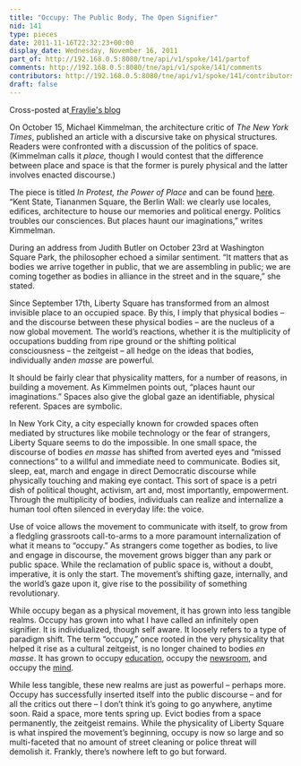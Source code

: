 ```yaml
---
title: "Occupy: The Public Body, The Open Signifier"
nid: 141
type: pieces
date: 2011-11-16T22:32:23+00:00
display_date: Wednesday, November 16, 2011
part_of: http://192.168.0.5:8080/tne/api/v1/spoke/141/partof
comments: http://192.168.0.5:8080/tne/api/v1/spoke/141/comments
contributors: http://192.168.0.5:8080/tne/api/v1/spoke/141/contributors
draft: false
---
```


 Cross-posted at[ Fraylie's blog](http://mediacommons.futureofthebook.org/content/occupy-public-body-open-signifier)

 On October 15, Michael Kimmelman, the architecture critic of *The New York Times*, published an article with a discursive take on physical structures. Readers were confronted with a discussion of the politics of space. (Kimmelman calls it *place,* though I would contest that the difference between place and space is that the former is purely physical and the latter involves enacted discourse.)

 The piece is titled *In Protest, the Power of Place* and can be found [here](http://www.nytimes.com/2011/10/16/sunday-review/wall-street-protest-shows-power-of-place.html?_r=1&ref=nyregion). “Kent State, Tiananmen Square, the Berlin Wall: we clearly use locales, edifices, architecture to house our memories and political energy. Politics troubles our consciences. But places haunt our imaginations,” writes Kimmelman.

 During an address from Judith Butler on October 23rd at Washington Square Park, the philosopher echoed a similar sentiment. “It matters that as bodies we arrive together in public, that we are assembling in public; we are coming together as bodies in alliance in the street and in the square,” she stated.

 Since September 17th, Liberty Square has transformed from an almost invisible place to an occupied space. By this, I imply that physical bodies – and the discourse between these physical bodies – are the nucleus of a now global movement. The world’s reactions, whether it is the multiplicity of occupations budding from ripe ground or the shifting political consciousness – the zeitgeist – all hedge on the ideas that bodies, individually and*en masse* are powerful.

 It should be fairly clear that physicality matters, for a number of reasons, in building a movement. As Kimmelmen points out, “places haunt our imaginations.” Spaces also give the global gaze an identifiable, physical referent. Spaces are symbolic.

 In New York City, a city especially known for crowded spaces often mediated by structures like mobile technology or the fear of strangers, Liberty Square seems to do the impossible. In one small space, the discourse of bodies *en masse* has shifted from averted eyes and “missed connections” to a willful and immediate need to communicate. Bodies sit, sleep, eat, march and engage in direct Democratic discourse while physically touching and making eye contact. This sort of space is a petri dish of political thought, activism, art and, most importantly, empowerment. Through the multiplicity of bodies, individuals can realize and internalize a human tool often silenced in everyday life: the voice.

 Use of voice allows the movement to communicate with itself, to grow from a fledgling grassroots call-to-arms to a more paramount internalization of what it means to “occupy.” As strangers come together as bodies, to live and engage in discourse, the movement grows bigger than any park or public space. While the reclamation of public space is, without a doubt, imperative, it is only the start. The movement’s shifting gaze, internally, and the world’s gaze upon it, give rise to the possibility of something revolutionary.

 While occupy began as a physical movement, it has grown into less tangible realms. Occupy has grown into what I have called an infinitely open signifier. It is individualized, though self aware. It loosely refers to a type of paradigm shift. The term “occupy,” once rooted in the very physicality that helped it rise as a cultural zeitgeist, is no longer chained to bodies *en masse*. It has grown to occupy [education](http://www.huffingtonpost.com/2011/10/24/occupy-wall-street-education-rand-paul_n_1029409.html), occupy the [newsroom](http://www.nytimes.com/2011/10/24/business/media/why-not-occupy-newsrooms.html?hp), and occupy the [mind](http://occupiedmedia.com/2011/10/the-peoples-library/).

 While less tangible, these new realms are just as powerful – perhaps more. Occupy has successfully inserted itself into the public discourse – and for all the critics out there – I don’t think it’s going to go anywhere, anytime soon. Raid a space, more tents spring up. Evict bodies from a space permanently, the zeitgeist remains. While the physicality of Liberty Square is what inspired the movement’s beginning, occupy is now so large and so multi-faceted that no amount of street cleaning or police threat will demolish it. Frankly, there’s nowhere left to go but forward.
